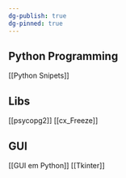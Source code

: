 ```yaml
---
dg-publish: true
dg-pinned: true
---
```


## Python Programming

[[Python Snipets]]

## Libs
[[psycopg2]]
[[cx_Freeze]]

## GUI
[[GUI em Python]]
[[Tkinter]]